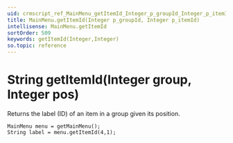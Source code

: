 ```yaml
---
uid: crmscript_ref_MainMenu_getItemId_Integer_p_groupId_Integer_p_itemId
title: MainMenu.getItemId(Integer p_groupId, Integer p_itemId)
intellisense: MainMenu.getItemId
sortOrder: 509
keywords: getItemId(Integer,Integer)
so.topic: reference
---
```


# String getItemId(Integer group, Integer pos)

Returns the label (ID) of an item in a group given its position.

```crmscript
MainMenu menu = getMainMenu();
String label = menu.getItemId(4,1);
```
